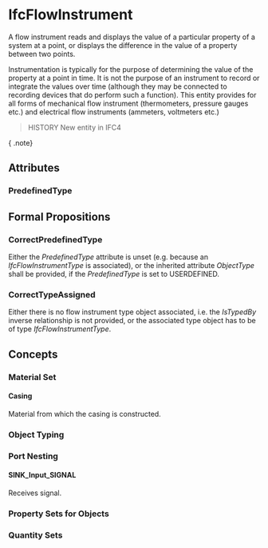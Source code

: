 # IfcFlowInstrument

A flow instrument reads and displays the value of a particular property of a system at a point, or displays the difference in the value of a property between two points.
<!-- end of short definition -->


Instrumentation is typically for the purpose of determining the value of the property at a point in time. It is not the purpose of an instrument to record or integrate the values over time (although they may be connected to recording devices that do perform such a function). This entity provides for all forms of mechanical flow instrument (thermometers, pressure gauges etc.) and electrical flow instruments (ammeters, voltmeters etc.)

> HISTORY New entity in IFC4

{ .note}
>

## Attributes

### PredefinedType


## Formal Propositions

### CorrectPredefinedType
Either the _PredefinedType_ attribute is unset (e.g. because an _IfcFlowInstrumentType_ is associated), or the inherited attribute _ObjectType_ shall be provided, if the _PredefinedType_ is set to USERDEFINED.

### CorrectTypeAssigned
Either there is no flow instrument type object associated, i.e. the _IsTypedBy_ inverse relationship is not provided, or the associated type object has to be of type _IfcFlowInstrumentType_.

## Concepts

### Material Set



#### Casing

Material from which the casing is constructed.

### Object Typing



### Port Nesting



#### SINK_Input_SIGNAL

Receives signal.

### Property Sets for Objects



### Quantity Sets



